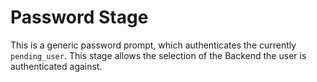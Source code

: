 # Password Stage

This is a generic password prompt, which authenticates the currently `pending_user`. This stage allows the selection of the Backend the user is authenticated against.
